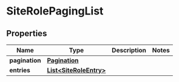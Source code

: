 

# SiteRolePagingList

## Properties

Name | Type | Description | Notes
------------ | ------------- | ------------- | -------------
**pagination** | [**Pagination**](Pagination.md) |  | 
**entries** | [**List&lt;SiteRoleEntry&gt;**](SiteRoleEntry.md) |  | 



